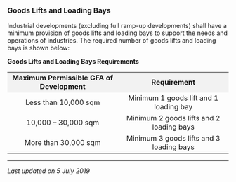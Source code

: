 ### Goods Lifts and Loading Bays

Industrial developments (excluding full ramp-up developments) shall have
a minimum provision of goods lifts and loading bays to support the needs
and operations of industries. The required number of goods lifts and
loading bays is shown below:

**Goods Lifts and Loading Bays Requirements**

<table>
<tbody>
<tr class="odd">
<td
style="text-align: center; width: 50%; background-color: #f2f2f2;"><strong>Maximum
Permissible GFA of Development</strong></td>
<td
style="text-align: center; width: 50%; background-color: #f2f2f2;"><strong>Requirement</strong></td>
</tr>
<tr class="even">
<td style="text-align: center;">Less than 10,000 sqm</td>
<td style="text-align: center;">Minimum 1 goods lift and 1 loading
bay</td>
</tr>
<tr class="odd">
<td style="text-align: center;">10,000 – 30,000 sqm</td>
<td style="text-align: center;">Minimum 2 goods lifts and 2 loading
bays</td>
</tr>
<tr class="even">
<td style="text-align: center;">More than 30,000 sqm</td>
<td style="text-align: center;">Minimum 3 goods lifts and 3 loading
bays</td>
</tr>
</tbody>
</table>

  

------------------------------------------------------------------------

*Last updated on 5 July 2019*
